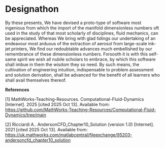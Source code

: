 # Designathon
By these presents, We have devised a proto-type of software most ingenious from which the import of the manifold dimensionless numbers oft used in the study of that most scholarly of disciplines, fluid mechanics, can be appreciated. Whereas We bring with glad tidings our undertaking of an endeavour most arduous of the extraction of aerosol from large-scale ink-jet printers, We find our redoubtable advances much embellished by our remembrance of these dimensionless numbers. Forsooth it is with this self-same spirit we wish all nubile scholars to embrace, by which this software shall imbue in them the wisdom they so need. By such means, the cultivation of engineering intuition, indispensable to problem assessment and solution derivation, shall be advanced for the benefit of all learners who shall avail themselves thereof.

**References**

[1] MathWorks-Teaching-Resources. Computational-Fluid-Dynamics [Internet]. 2025 [cited 2025 Oct 13]. Available from: https://github.com/MathWorks-Teaching-Resources/Computational-Fluid-Dynamics/tree/main

[2] Ricciardi A.. AndersonCFD_Chapter10_Solution (version 1.0) [Internet]. 2021 [cited 2025 Oct 13]. Available from: https://uk.mathworks.com/matlabcentral/fileexchange/95203-andersoncfd_chapter10_solution
